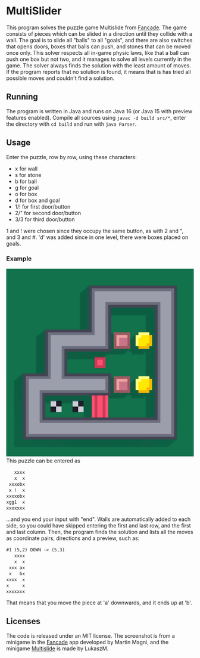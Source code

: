# MultiSlider

This program solves the puzzle game Multislide from [Fancade](https://fancade.com/). The game consists of pieces which
can be slided in a direction until they collide with a wall. The goal is to slide all "balls" to all "goals", and there
are also switches that opens doors, boxes that balls can push, and stones that can be moved once only. This solver
respects all in-game physic laws, like that a ball can push one box but not two, and it manages to solve all levels
currently in the game. The solver always finds the solution with the least amount of moves. If the program reports that
no solution is found, it means that is has tried all possible moves and couldn't find a solution.

## Running

The program is written in Java and runs on Java 16 (or Java 15 with preview features enabled). Compile all sources
using `javac -d build src/*`, enter the directory with `cd build` and run with `java Parser`.

## Usage

Enter the puzzle, row by row, using these characters:

- x for wall
- s for stone
- b for ball
- g for goal
- o for box
- d for box and goal
- 1/! for first door/button
- 2/" for second door/button
- 3/3 for third door/button

1 and ! were chosen since they occupy the same button, as with 2 and ", and 3 and #. 'd' was added since in one level,
there were boxes placed on goals.

### Example

![Example](example.png)
This puzzle can be entered as

```
   xxxx
   x  x
 xxxobx
 x !  x
xxxxobx
xgg1  x
xxxxxxx
```

...and you end your input with "end". Walls are automatically added to each side, so you could have skipped entering the
first and last row, and the first and last column. Then, the program finds the solution and lists all the moves as
coordinate pairs, directions and a preview, such as:

```
#1 (5,2) DOWN -> (5,3)
   xxxx 
   x  x 
 xxx ax 
 x   bx 
xxxx  x 
x     x 
xxxxxxx 
```

That means that you move the piece at 'a' downwards, and it ends up at 'b'.

## Licenses

The code is released under an MIT license. The screenshot is from a minigame in the [Fancade](https://fancade.com) app
developed by Martin Magni, and the minigame [Multislide](https://fancade.page.link/YrN6) is made by LukaszM.
